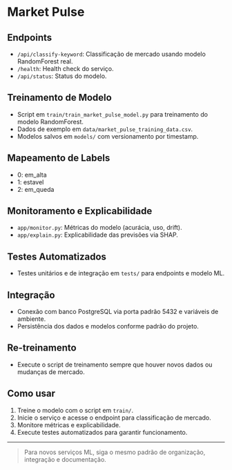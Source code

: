 # Market Pulse

## Endpoints
- `/api/classify-keyword`: Classificação de mercado usando modelo RandomForest real.
- `/health`: Health check do serviço.
- `/api/status`: Status do modelo.

## Treinamento de Modelo
- Script em `train/train_market_pulse_model.py` para treinamento do modelo RandomForest.
- Dados de exemplo em `data/market_pulse_training_data.csv`.
- Modelos salvos em `models/` com versionamento por timestamp.

## Mapeamento de Labels
- 0: em_alta
- 1: estavel
- 2: em_queda

## Monitoramento e Explicabilidade
- `app/monitor.py`: Métricas do modelo (acurácia, uso, drift).
- `app/explain.py`: Explicabilidade das previsões via SHAP.

## Testes Automatizados
- Testes unitários e de integração em `tests/` para endpoints e modelo ML.

## Integração
- Conexão com banco PostgreSQL via porta padrão 5432 e variáveis de ambiente.
- Persistência dos dados e modelos conforme padrão do projeto.

## Re-treinamento
- Execute o script de treinamento sempre que houver novos dados ou mudanças de mercado.

## Como usar
1. Treine o modelo com o script em `train/`.
2. Inicie o serviço e acesse o endpoint para classificação de mercado.
3. Monitore métricas e explicabilidade.
4. Execute testes automatizados para garantir funcionamento.

---

> Para novos serviços ML, siga o mesmo padrão de organização, integração e documentação.
